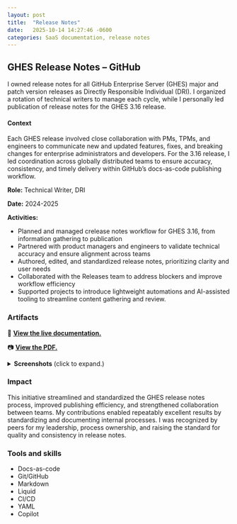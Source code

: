 ```yaml
---
layout: post
title:  "Release Notes"
date:   2025-10-14 14:27:46 -0600
categories: SaaS documentation, release notes
---
```

## GHES Release Notes – GitHub

I owned release notes for all GitHub Enterprise Server (GHES) major and patch version releases as Directly Responsible Individual (DRI). I organized a rotation of technical writers to manage each cycle, while I personally led publication of release notes for the GHES 3.16 release.

#### Context

Each GHES release involved close collaboration with PMs, TPMs, and engineers to communicate new and updated features, fixes, and breaking changes for enterprise administrators and developers. For the 3.16 release, I led coordination across globally distributed teams to ensure accuracy, consistency, and timely delivery within GitHub’s docs-as-code publishing workflow.

**Role:** Technical Writer, DRI

**Date:** 2024-2025

**Activities:**

* Planned and managed crelease notes workflow for GHES 3.16, from information gathering to publication
* Partnered with product managers and engineers to validate technical accuracy and ensure alignment across teams
* Authored, edited, and standardized release notes, prioritizing clarity and user needs
* Collaborated with the Releases team to address blockers and improve workflow efficiency
* Supported projects to introduce lightweight automations and AI-assisted tooling to streamline content gathering and review. 

### Artifacts

🔗 **[View the live documentation.](https://docs.github.com/en/enterprise-server@3.16/admin/release-notes#3.16.0)**

📷 **[View the PDF.](https://github.com/rachaelrenk/rachaelrenk/blob/c759c926d4964bc8cfe29da9e284d7e4cfb8a28c/images/ghes-release-notes.pdf)**

<p><details><summary><b>Screenshots</b> (click to expand.)</summary>

<p><img src="https://github.com/rachaelrenk/rachaelrenk/blob/main/images/release-notes-1.png?raw=true" alt="First page of GHES 3.15 release notes" width="60%" style="border: 1px solid black"/> </p>

<p><img src="https://github.com/rachaelrenk/rachaelrenk/blob/main/images/release-notes-2.png?raw=true" alt="First page of GHES 3.15 release notes" width="60%" style="border: 1px solid black"/></p>

<p><i>Screenshots captured October 2025.</i></p>

</details></p>

### Impact

This initiative streamlined and standardized the GHES release notes process, improved publishing efficiency, and strengthened collaboration between teams. My contributions enabled repeatably excellent results by standardizing and documenting internal processes. I was recognized by peers for my leadership, process ownership, and raising the standard for quality and consistency in release notes.

### Tools and skills

* Docs-as-code
* Git/GitHub
* Markdown
* Liquid
* CI/CD
* YAML
* Copilot
